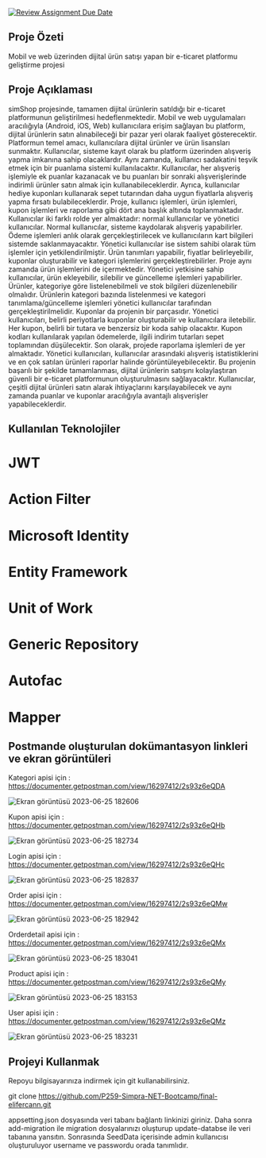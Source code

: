 [![Review Assignment Due Date](https://classroom.github.com/assets/deadline-readme-button-24ddc0f5d75046c5622901739e7c5dd533143b0c8e959d652212380cedb1ea36.svg)](https://classroom.github.com/a/EBv50WFu)

## Proje Özeti 

Mobil ve web üzerinden dijital ürün satışı yapan bir e-ticaret platformu geliştirme projesi


## Proje Açıklaması

simShop projesinde, tamamen dijital ürünlerin satıldığı bir e-ticaret platformunun geliştirilmesi hedeflenmektedir. Mobil ve web uygulamaları aracılığıyla (Android, iOS, Web) kullanıcılara erişim sağlayan bu platform, dijital ürünlerin satın alınabileceği bir pazar yeri olarak faaliyet gösterecektir.
Platformun temel amacı, kullanıcılara dijital ürünler ve ürün lisansları sunmaktır. Kullanıcılar, sisteme kayıt olarak bu platform üzerinden alışveriş yapma imkanına sahip olacaklardır. Aynı zamanda, kullanıcı sadakatini teşvik etmek için bir puanlama sistemi kullanılacaktır. Kullanıcılar, her alışveriş işlemiyle ek puanlar kazanacak ve bu puanları bir sonraki alışverişlerinde indirimli ürünler satın almak için kullanabileceklerdir. Ayrıca, kullanıcılar hediye kuponları kullanarak sepet tutarından daha uygun fiyatlarla alışveriş yapma fırsatı bulabileceklerdir.
Proje, kullanıcı işlemleri, ürün işlemleri, kupon işlemleri ve raporlama gibi dört ana başlık altında toplanmaktadır. Kullanıcılar iki farklı rolde yer almaktadır: normal kullanıcılar ve yönetici kullanıcılar. Normal kullanıcılar, sisteme kaydolarak alışveriş yapabilirler. Ödeme işlemleri anlık olarak gerçekleştirilecek ve kullanıcıların kart bilgileri sistemde saklanmayacaktır. Yönetici kullanıcılar ise sistem sahibi olarak tüm işlemler için yetkilendirilmiştir. Ürün tanımları yapabilir, fiyatlar belirleyebilir, kuponlar oluşturabilir ve kategori işlemlerini gerçekleştirebilirler.
Proje aynı zamanda ürün işlemlerini de içermektedir. Yönetici yetkisine sahip kullanıcılar, ürün ekleyebilir, silebilir ve güncelleme işlemleri yapabilirler. Ürünler, kategoriye göre listelenebilmeli ve stok bilgileri düzenlenebilir olmalıdır. Ürünlerin kategori bazında listelenmesi ve kategori tanımlama/güncelleme işlemleri yönetici kullanıcılar tarafından gerçekleştirilmelidir.
Kuponlar da projenin bir parçasıdır. Yönetici kullanıcıları, belirli periyotlarla kuponlar oluşturabilir ve kullanıcılara iletebilir. Her kupon, belirli bir tutara ve benzersiz bir koda sahip olacaktır. Kupon kodları kullanılarak yapılan ödemelerde, ilgili indirim tutarları sepet toplamından düşülecektir.
Son olarak, projede raporlama işlemleri de yer almaktadır. Yönetici kullanıcıları, kullanıcılar arasındaki alışveriş istatistiklerini ve en çok satılan ürünleri raporlar halinde görüntüleyebilecektir.
Bu projenin başarılı bir şekilde tamamlanması, dijital ürünlerin satışını kolaylaştıran güvenli bir e-ticaret platformunun oluşturulmasını sağlayacaktır. Kullanıcılar, çeşitli dijital ürünleri satın alarak ihtiyaçlarını karşılayabilecek ve aynı zamanda puanlar ve kuponlar aracılığıyla avantajlı alışverişler yapabileceklerdir.

## Kullanılan Teknolojiler

# JWT
# Action Filter
# Microsoft Identity 
# Entity Framework
# Unit of Work
# Generic Repository
# Autofac
# Mapper


## Postmande oluşturulan dokümantasyon linkleri ve ekran görüntüleri

Kategori apisi için : https://documenter.getpostman.com/view/16297412/2s93z6eQDA

![Ekran görüntüsü 2023-06-25 182606](https://github.com/P259-Simpra-NET-Bootcamp/final-elifercann/assets/77544444/cc8b89c9-7b12-4648-ab30-7a97e6c36d6e)



Kupon apisi için : https://documenter.getpostman.com/view/16297412/2s93z6eQHb 

![Ekran görüntüsü 2023-06-25 182734](https://github.com/P259-Simpra-NET-Bootcamp/final-elifercann/assets/77544444/50810698-ff38-40e3-ac5b-5360d03b05ef)



Login apisi için : https://documenter.getpostman.com/view/16297412/2s93z6eQHc

![Ekran görüntüsü 2023-06-25 182837](https://github.com/P259-Simpra-NET-Bootcamp/final-elifercann/assets/77544444/f416775b-a23a-41f7-9713-13ae05b15c53)



Order apisi için : https://documenter.getpostman.com/view/16297412/2s93z6eQMw

![Ekran görüntüsü 2023-06-25 182942](https://github.com/P259-Simpra-NET-Bootcamp/final-elifercann/assets/77544444/a89bed4b-0d05-4f02-84f7-a6a872a1d80e)



Orderdetail apisi için : https://documenter.getpostman.com/view/16297412/2s93z6eQMx

![Ekran görüntüsü 2023-06-25 183041](https://github.com/P259-Simpra-NET-Bootcamp/final-elifercann/assets/77544444/5661da82-36fb-405c-b2b1-372ea9699f86)



Product apisi için : https://documenter.getpostman.com/view/16297412/2s93z6eQMy

![Ekran görüntüsü 2023-06-25 183153](https://github.com/P259-Simpra-NET-Bootcamp/final-elifercann/assets/77544444/0e880341-6176-419b-b67f-445a1f1f83c1)



User apisi için : https://documenter.getpostman.com/view/16297412/2s93z6eQMz

![Ekran görüntüsü 2023-06-25 183231](https://github.com/P259-Simpra-NET-Bootcamp/final-elifercann/assets/77544444/60f4245e-9bfb-40e5-93db-6d7fc5c946e3)


## Projeyi Kullanmak

Repoyu bilgisayarınıza indirmek için git kullanabilirsiniz.

git clone https://github.com/P259-Simpra-NET-Bootcamp/final-elifercann.git

appsetting.json dosyasında veri tabanı bağlantı linkinizi giriniz. Daha sonra add-migration ile migration dosyalarınızı oluşturup update-databse ile veri tabanına yansıtın. Sonrasında SeedData içerisinde admin kullanıcısı oluşturuluyor username ve passwordu orada tanımlıdır. 
